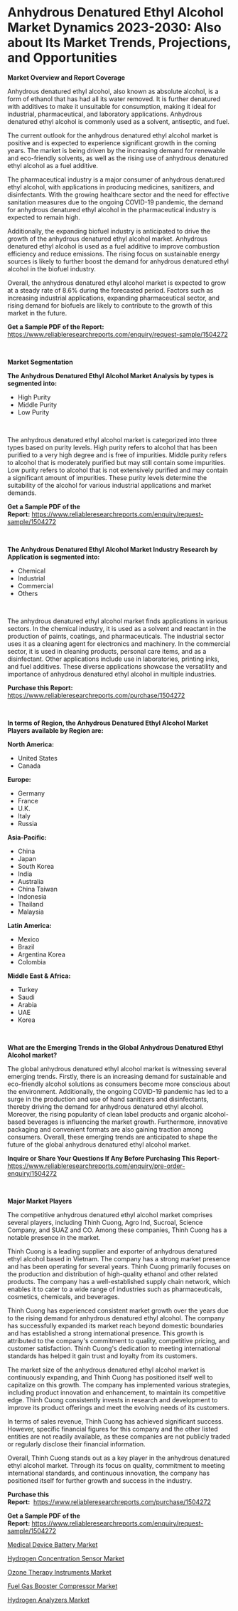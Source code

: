 <p><h1>Anhydrous Denatured Ethyl Alcohol Market Dynamics 2023-2030: Also about Its Market Trends, Projections, and Opportunities</h1></p><p><strong>Market Overview and Report Coverage</strong></p>
<p><p>Anhydrous denatured ethyl alcohol, also known as absolute alcohol, is a form of ethanol that has had all its water removed. It is further denatured with additives to make it unsuitable for consumption, making it ideal for industrial, pharmaceutical, and laboratory applications. Anhydrous denatured ethyl alcohol is commonly used as a solvent, antiseptic, and fuel.</p><p>The current outlook for the anhydrous denatured ethyl alcohol market is positive and is expected to experience significant growth in the coming years. The market is being driven by the increasing demand for renewable and eco-friendly solvents, as well as the rising use of anhydrous denatured ethyl alcohol as a fuel additive.</p><p>The pharmaceutical industry is a major consumer of anhydrous denatured ethyl alcohol, with applications in producing medicines, sanitizers, and disinfectants. With the growing healthcare sector and the need for effective sanitation measures due to the ongoing COVID-19 pandemic, the demand for anhydrous denatured ethyl alcohol in the pharmaceutical industry is expected to remain high.</p><p>Additionally, the expanding biofuel industry is anticipated to drive the growth of the anhydrous denatured ethyl alcohol market. Anhydrous denatured ethyl alcohol is used as a fuel additive to improve combustion efficiency and reduce emissions. The rising focus on sustainable energy sources is likely to further boost the demand for anhydrous denatured ethyl alcohol in the biofuel industry.</p><p>Overall, the anhydrous denatured ethyl alcohol market is expected to grow at a steady rate of 8.6% during the forecasted period. Factors such as increasing industrial applications, expanding pharmaceutical sector, and rising demand for biofuels are likely to contribute to the growth of this market in the future.</p></p>
<p><strong>Get a Sample PDF of the Report:</strong> <a href="https://www.reliableresearchreports.com/enquiry/request-sample/1504272">https://www.reliableresearchreports.com/enquiry/request-sample/1504272</a></p>
<p>&nbsp;</p>
<p><strong>Market Segmentation</strong></p>
<p><strong>The Anhydrous Denatured Ethyl Alcohol Market Analysis by types is segmented into:</strong></p>
<p><ul><li>High Purity</li><li>Middle Purity</li><li>Low Purity</li></ul></p>
<p>&nbsp;</p>
<p><p>The anhydrous denatured ethyl alcohol market is categorized into three types based on purity levels. High purity refers to alcohol that has been purified to a very high degree and is free of impurities. Middle purity refers to alcohol that is moderately purified but may still contain some impurities. Low purity refers to alcohol that is not extensively purified and may contain a significant amount of impurities. These purity levels determine the suitability of the alcohol for various industrial applications and market demands.</p></p>
<p><strong>Get a Sample PDF of the Report:</strong>&nbsp;<a href="https://www.reliableresearchreports.com/enquiry/request-sample/1504272">https://www.reliableresearchreports.com/enquiry/request-sample/1504272</a></p>
<p>&nbsp;</p>
<p><strong>The Anhydrous Denatured Ethyl Alcohol Market Industry Research by Application is segmented into:</strong></p>
<p><ul><li>Chemical</li><li>Industrial</li><li>Commercial</li><li>Others</li></ul></p>
<p>&nbsp;</p>
<p><p>The anhydrous denatured ethyl alcohol market finds applications in various sectors. In the chemical industry, it is used as a solvent and reactant in the production of paints, coatings, and pharmaceuticals. The industrial sector uses it as a cleaning agent for electronics and machinery. In the commercial sector, it is used in cleaning products, personal care items, and as a disinfectant. Other applications include use in laboratories, printing inks, and fuel additives. These diverse applications showcase the versatility and importance of anhydrous denatured ethyl alcohol in multiple industries.</p></p>
<p><strong>Purchase this Report:</strong>&nbsp; <a href="https://www.reliableresearchreports.com/purchase/1504272">https://www.reliableresearchreports.com/purchase/1504272</a></p>
<p>&nbsp;</p>
<p><strong>In terms of Region, the Anhydrous Denatured Ethyl Alcohol Market Players available by Region are:</strong></p>
<p>
    <p> <strong> North America: </strong>
        <ul>
            <li>United States</li>
            <li>Canada</li>
        </ul>
        </p> 
    <p> <strong> Europe: </strong>
        <ul>
            <li>Germany</li>
            <li>France</li>
            <li>U.K.</li>
            <li>Italy</li>
            <li>Russia</li>
        </ul>
        </p> 
    <p> <strong> Asia-Pacific: </strong>
        <ul>
            <li>China</li>
            <li>Japan</li>
            <li>South Korea</li>
            <li>India</li>
            <li>Australia</li>
            <li>China Taiwan</li>
            <li>Indonesia</li>
            <li>Thailand</li>
            <li>Malaysia</li>
        </ul>
        </p> 
    <p> <strong> Latin America: </strong>
        <ul>
            <li>Mexico</li>
            <li>Brazil</li>
            <li>Argentina Korea</li>
            <li>Colombia</li>
        </ul>
        </p> 
    <p> <strong> Middle East & Africa: </strong>
        <ul>
            <li>Turkey</li>
            <li>Saudi</li>
            <li>Arabia</li>
            <li>UAE</li>
            <li>Korea</li>
        </ul>
    </p>
    </p>
<p>&nbsp;</p>
<p><strong>What are the Emerging Trends in the Global Anhydrous Denatured Ethyl Alcohol market?</strong></p>
<p><p>The global anhydrous denatured ethyl alcohol market is witnessing several emerging trends. Firstly, there is an increasing demand for sustainable and eco-friendly alcohol solutions as consumers become more conscious about the environment. Additionally, the ongoing COVID-19 pandemic has led to a surge in the production and use of hand sanitizers and disinfectants, thereby driving the demand for anhydrous denatured ethyl alcohol. Moreover, the rising popularity of clean label products and organic alcohol-based beverages is influencing the market growth. Furthermore, innovative packaging and convenient formats are also gaining traction among consumers. Overall, these emerging trends are anticipated to shape the future of the global anhydrous denatured ethyl alcohol market.</p></p>
<p><strong>Inquire or Share Your Questions If Any Before Purchasing This Report</strong>- <a href="https://www.reliableresearchreports.com/enquiry/pre-order-enquiry/1504272">https://www.reliableresearchreports.com/enquiry/pre-order-enquiry/1504272</a></p>
<p>&nbsp;</p>
<p><strong>Major Market Players</strong></p>
<p><p>The competitive anhydrous denatured ethyl alcohol market comprises several players, including Thinh Cuong, Agro Ind, Sucroal, Science Company, and SUAZ and CO. Among these companies, Thinh Cuong has a notable presence in the market.</p><p>Thinh Cuong is a leading supplier and exporter of anhydrous denatured ethyl alcohol based in Vietnam. The company has a strong market presence and has been operating for several years. Thinh Cuong primarily focuses on the production and distribution of high-quality ethanol and other related products. The company has a well-established supply chain network, which enables it to cater to a wide range of industries such as pharmaceuticals, cosmetics, chemicals, and beverages.</p><p>Thinh Cuong has experienced consistent market growth over the years due to the rising demand for anhydrous denatured ethyl alcohol. The company has successfully expanded its market reach beyond domestic boundaries and has established a strong international presence. This growth is attributed to the company's commitment to quality, competitive pricing, and customer satisfaction. Thinh Cuong's dedication to meeting international standards has helped it gain trust and loyalty from its customers.</p><p>The market size of the anhydrous denatured ethyl alcohol market is continuously expanding, and Thinh Cuong has positioned itself well to capitalize on this growth. The company has implemented various strategies, including product innovation and enhancement, to maintain its competitive edge. Thinh Cuong consistently invests in research and development to improve its product offerings and meet the evolving needs of its customers.</p><p>In terms of sales revenue, Thinh Cuong has achieved significant success. However, specific financial figures for this company and the other listed entities are not readily available, as these companies are not publicly traded or regularly disclose their financial information.</p><p>Overall, Thinh Cuong stands out as a key player in the anhydrous denatured ethyl alcohol market. Through its focus on quality, commitment to meeting international standards, and continuous innovation, the company has positioned itself for further growth and success in the industry.</p></p>
<p><strong>Purchase this Report:</strong>&nbsp;&nbsp;<a href="https://www.reliableresearchreports.com/purchase/1504272">https://www.reliableresearchreports.com/purchase/1504272</a></p>
<p></p>
<p><strong>Get a Sample PDF of the Report:</strong>&nbsp;<a href="https://www.reliableresearchreports.com/enquiry/request-sample/1504272">https://www.reliableresearchreports.com/enquiry/request-sample/1504272</a></p>
<p><p><a href="https://medium.com/@jarredmertz2772/medical-device-battery-market-size-growth-forecast-2023-2030-59228d488fb2">Medical Device Battery Market</a></p><p><a href="https://www.linkedin.com/pulse/hydrogen-concentration-sensor-market-research-report-provides-lmxec/">Hydrogen Concentration Sensor Market</a></p><p><a href="https://github.com/YashRP12/Market-Research-Report-List-1/blob/main/ozone-therapy-instruments-market.md">Ozone Therapy Instruments Market</a></p><p><a href="https://www.linkedin.com/pulse/fuel-gas-booster-compressor-market-research-report-unlocks-gwglc/">Fuel Gas Booster Compressor Market</a></p><p><a href="https://medium.com/@kiannoel89776554/hydrogen-analyzers-market-size-growth-forecast-2023-2030-d98863cec90a">Hydrogen Analyzers Market</a></p></p>